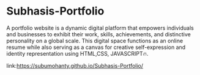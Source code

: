 # Subhasis-Portfolio
A portfolio website is a dynamic digital platform that empowers individuals and businesses to exhibit their work, skills, achievements, and distinctive personality on a global scale. This digital space functions as an online resume while also serving as a canvas for creative self-expression and identity representation using HTML,CSS, JAVASCRIPT🔥. 

link:https://subumohanty.github.io/Subhasis-Portfolio/
